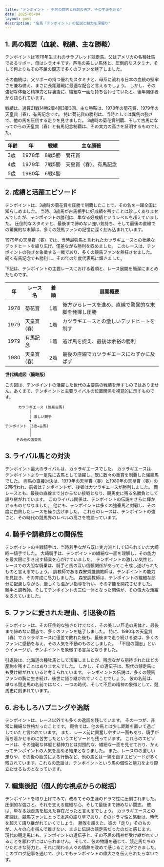 ```yaml
---
title: "テンポイント - 不屈の闘志と悲劇の天才、その生涯を辿る"
date: 2025-06-04
layout: post
description: "名馬『テンポイント』の伝説と魅力を深堀り"
---
```


## 1. 馬の概要（血統、戦績、主な勝鞍）

テンポイントは1976年生まれのサラブレッド競走馬。父はアメリカの名種牡馬であるリボー、母はシラオキです。芦毛の美しい馬体と、圧倒的なスタミナ、そして何よりもその不屈の闘志で多くのファンを魅了しました。  

その血統は、父リボーの持つ優れたスタミナと、母系に流れる日本の血統の堅牢さを兼ね備え、まさに長距離戦に最適な配合と言えるでしょう。  しかし、その強靭な体躯と精神力とは裏腹に、繊細な一面も持ち合わせていたと、後年関係者から語られています。

戦績は、通算21戦14勝2着4回3着3回。主な勝鞍は、1978年の菊花賞、1979年の天皇賞（春）、有馬記念です。  特に菊花賞の勝利は、当時としては異例の強さで、他の馬を圧倒する走りを見せました。  3歳時の菊花賞制覇、そして古馬になってからの天皇賞（春）と有馬記念制覇は、その実力の高さを証明するものでした。  

| 年齢 | 年 | 戦績 | 主な勝鞍 |
|---|---|---|---|
| 3歳 | 1978年 | 8戦5勝 | 菊花賞 |
| 4歳 | 1979年 | 7戦5勝 | 天皇賞（春）、有馬記念 |
| 5歳 | 1980年 | 6戦4勝 |  |


## 2. 成績と活躍エピソード

テンポイントは、3歳時の菊花賞を圧勝で制覇したことで、その名を一躍全国に知らしめました。  当時、3歳馬が古馬相手に好成績を残すことは珍しくありませんでしたが、テンポイントの勝利は、単なる好成績というレベルを超えていました。  圧倒的なスタミナと、最後まで諦めない強い気持ち、そして最後の直線での驚異的な末脚は、多くの競馬ファンの記憶に深く刻み込まれています。

1979年の天皇賞（春）では、当時最強馬と言われたカツラギエースとの壮絶なデッドヒートを繰り広げ、僅差ながら勝利を収めました。  このレースは、テンポイントの強さを象徴する一戦であり、多くの競馬ファンを熱狂させました。  続く有馬記念でも勝利し、その年の年度代表馬に輝きました。

下記は、テンポイントの主要レースにおける着順と、レース展開を簡潔にまとめたものです。

| 年 | レース名 | 着順 | 展開概要 |
|---|---|---|---|
| 1978 | 菊花賞 | 1着 | 後方からレースを進め、直線で驚異的な末脚を発揮し圧勝 |
| 1979 | 天皇賞(春) | 1着 | カツラギエースとの激しいデッドヒートを制す |
| 1979 | 有馬記念 | 1着 | 逃げ馬を捉え、最後は余裕の勝利 |
| 1980 | 天皇賞(春) | 2着 | 最後の直線でカツラギエースにわずかに及ばず |


**世代構成図（簡略版）**

この図は、テンポイントの活躍した世代の主要馬の戦績を示すものではありません。あくまで、テンポイントと主要ライバルの位置関係を視覚的に示すものです。

```
      カツラギエース (強豪古馬)
           │
           │ 激しい競争
           ▼
テンポイント (3歳→古馬)
           │
           │
     その他の強豪馬
```


## 3. ライバル馬との対決

テンポイント最大のライバルは、カツラギエースでした。  カツラギエースは、テンポイントより一足先に古馬として活躍し、既に数々の重賞を制覇した強豪馬でした。  両馬の直接対決は、1979年の天皇賞（春）と1980年の天皇賞（春）の2回行われ、前者はテンポイントが、後者はカツラギエースが勝利しました。  両レースとも、最後の直線まで分からない接戦となり、競馬史に残る名勝負として語り継がれています。  このライバル関係は、テンポイントの伝説をさらに輝かせるものとなりました。  他にも、テンポイントは多くの強豪馬と対戦し、その度に白熱したレースを繰り広げました。  これらのレースは、テンポイントの強さと、その時代の競馬界のレベルの高さを物語っています。


## 4. 騎手や調教師との関係性

テンポイントの主戦騎手は、当時若手ながら既に実力派として知られていた大崎昭一騎手でした。  大崎騎手は、テンポイントの繊細な一面を理解し、その能力を最大限に引き出す騎乗を心がけていました。  テンポイントの激しい気性と、レースでの大胆な騎乗は、騎手と馬の深い信頼関係があってこそ成し遂げられたものと言えるでしょう。  調教師である森安秀雄調教師は、テンポイントの能力を見抜き、その育成に尽力しました。  森安調教師は、テンポイントの繊細な部分に配慮しながら、厳しくも温かい指導を行い、その才能を開花させました。  騎手と調教師、そしてテンポイントの三位一体となった関係が、その偉大な活躍を支えていました。


## 5. ファンに愛された理由、引退後の話

テンポイントは、その圧倒的な強さだけでなく、その美しい芦毛の馬体と、最後まで諦めない闘志で、多くのファンを魅了しました。  特に、1980年の天皇賞（春）でカツラギエースに僅差で敗れた後も、最後まで走り続ける姿は、多くのファンに感動を与え、その人気を不動のものとしました。  「不屈の闘志」というイメージが、テンポイントを象徴する言葉となりました。

引退後は、北海道の種牡馬として活躍しましたが、残念ながら期待されたほどの産駒を残すことはありませんでした。  しかし、その遺伝子は、現代の競走馬にも受け継がれていると考えられています。  テンポイントの伝説は、多くの競馬ファンの胸に生き続け、後世に語り継がれていくことでしょう。  彼の名前は、単なる競走馬の名前ではなく、一つの時代、そして不屈の精神の象徴として、競馬史に刻まれています。


## 6. おもしろハプニングや逸話

テンポイントは、レース以外でも多くの逸話を残しています。  その一つが、非常に繊細な性格だったことです。  厩舎では、他の馬とは少し距離を置いて過ごしていたと言われています。  また、レース前に興奮しやすい一面もあり、騎手が落ち着かせるのに苦労したというエピソードも残っています。  これらのエピソードは、その強靭な体躯と精神力とは対照的な、繊細な一面を見せており、かえってテンポイントの人気を高める結果となりました。  また、レース中の激しい走りや、その後の疲労による行動など、他の馬とは一線を画すエピソードが多く残されています。これらの逸話は、テンポイントという馬の個性と魅力をより際立たせるものとなっています。


## 7. 編集後記（個人的な視点からの総括）

テンポイントを取り上げてみて、改めてその生涯のドラマ性に圧倒されました。  圧倒的な強さと、それを支える繊細な心、そして最後まで諦めない闘志。  彼は、単なる競走馬を超えた存在だったと言えるでしょう。  カツラギエースとの死闘は、競馬ファンにとって永遠の語り草であり、そのドラマ性と感動は、時代を超えて語り継がれていくでしょう。  勝敗を超えた、彼の「走り」そのものが、人々の心を掴んで離さない、まさに伝説の競走馬だったのだと感じます。  現代の競走馬にも、テンポイントの遺伝子と、その不屈の精神が受け継がれていることを願わずにはいられません。  そして、彼の物語を通じて、競走馬たちのひたむきな努力と、それに関わる人々の情熱を改めて感じることができました。  このブログ記事を通じて、少しでもテンポイントの偉大さを伝えられたら幸いです。
